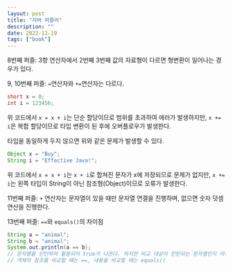 ```yaml
---
layout: post
title: "자바 퍼즐러"
description: ""
date: 2022-12-19
tags: ["book"]
---
```


8번째 퍼즐: 3항 연산자에서 2번째 3번째 값의 자료형이 다르면 형변환이 일어나는 경우가 있다.

9, 10번째 퍼즐: `=`연산자와 `+=`연산자는 다르다. 
```java
short x = 0;
int i = 123456;
```
위 코드에서 `x = x + i`는 단순 할당이므로 범위를 초과하여 에러가 발생하지만, `x += i`은 복합 할당이므로 타입 변환이 된 후에 오버플로우가 발생한다.

타입을 동일하게 두지 않으면 위와 같은 문제가 발생할 수 있다.

```java
Object x = "Buy";
String i = "Effective Java!";
```
위 코드에서 `x = x + i`는 `x + i`로 합쳐진 문자가 x에 저장되므로 문제가 없지만, `x += i`는 왼쪽 타입이 String이 아닌 참조형(Object)이므로 오류가 발생한다.

11번째 퍼즐: `+` 연산자는 문자열이 있을 때만 문자열 연결을 진행하며, 없으면 숫자 덧셈 연산을 진행한다.

13번째 퍼즐: `==`와 `equals()`의 차이점
```java
String a = "animal";
String b = "animal";
System.out.println(a == b);
// 문자열을 인턴하여 활용되어 true가 나온다. 하지만 비교 대상이 인턴되는 문자열인지 아닌지 알 수 없다.
// 객체의 참조를 비교할 떄는 ==, 내용을 비교할 때는 equals()
```
